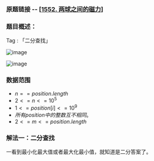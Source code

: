 ### 原题链接 -- [[1552. 两球之间的磁力](https://leetcode.cn/problems/magnetic-force-between-two-balls/)]

### 题目概述：
Tag : 「二分查找」

![image](https://user-images.githubusercontent.com/99656524/233099889-0c169ed6-2ec6-46ad-9e4e-1e9c7681ad57.png)

![image](https://user-images.githubusercontent.com/99656524/233099924-97e63410-fc85-435c-9adb-1c61d4b5307c.png)

### 数据范围
* $n == position.length$
* $2 <= n <= 10^5$
* $1 <= position[i] <= 10^9$
* $所有 position 中的整数 互不相同 。$
* $2 <= m <= position.length$

### 解法一：二分查找
一看到最小化最大值或者最大化最小值，就知道是二分答案了。
